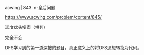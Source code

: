 acwing | 843. n-皇后问题

https://www.acwing.com/problem/content/845/

深度优先搜索（排列）

完全不会

DFS学习到的第一道深搜的题目，真正意义上的将DFS思想转换为代码。